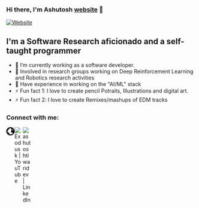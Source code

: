 ### Hi there, I'm Ashutosh [website]  👋

[![Website](https://img.shields.io/badge/Ashutosh-Website%20-yellowgreen)](https://ashutoshtiwari13.github.io/)

## I'm a Software Research aficionado and a self-taught programmer

- 🌱 I’m currently working as a software developer.
- 👯 Involved in research groups working on Deep Reinforcement Learning and Robotics research activities
- 🥅 Have experience in working on the "AI/ML" stack  
- ⚡ Fun fact 1: I love to create pencil Potraits, Illustrations and digital art.
- ⚡ Fun fact 2: I love to create Remixes/mashups of EDM tracks

### Connect with me:

[<img align="left" alt="ashutoshtiwari13.dev" width="22px" src="https://raw.githubusercontent.com/iconic/open-iconic/master/svg/globe.svg" />][website]
[<img align="left" alt="Exodusk | YouTube" width="22px" src="https://cdn.jsdelivr.net/npm/simple-icons@v3/icons/youtube.svg" />][youtube]
[<img align="left" alt="ashutoshtiwaridev | LinkedIn" width="22px" src="https://cdn.jsdelivr.net/npm/simple-icons@v3/icons/linkedin.svg" />][linkedin]


<br />



[website]: https://ashutoshtiwari13.github.io/
[linkedin]: www.linkedin.com/in/ashutoshtiwaridev
[youtube]: https://www.youtube.com/channel/UCNWZpGXT8-EG01Ueler-Oqw
